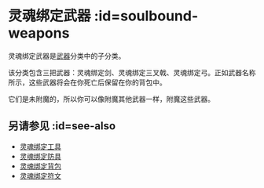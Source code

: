 # 灵魂绑定武器 :id=soulbound-weapons

灵魂绑定武器是[武器](/Weapons)分类中的子分类。

该分类包含三把武器：灵魂绑定剑、灵魂绑定三叉戟、灵魂绑定弓。正如武器名称所示，这些武器将会在你死亡后保留在你的背包中。

它们是未附魔的，所以你可以像附魔其他武器一样，附魔这些武器。

## 另请参见 :id=see-also

* [灵魂绑定工具](/Soulbound-Tools)
* [灵魂绑定防具](/Magical-Armor#soulbound-armor)
* [灵魂绑定背包](/Soulbound-Backpack)
* [灵魂绑定符文](/Ancient-Runes#soulbound-rune)
